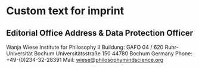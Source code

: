 # Custom text for imprint

## Editorial Office Address & Data Protection Officer
Wanja Wiese
Institute for Philosophy II
Buildung: GAFO 04 / 620
Ruhr-Universität Bochum
Universitätsstraße 150
44780 Bochum
Germany
Phone: +49-(0)234-32-28391
Mail: wiese@philosophymindscience.org
